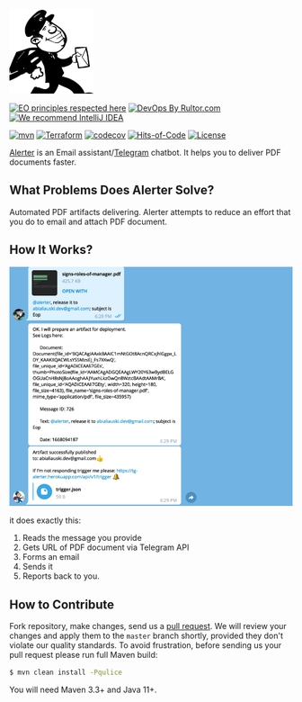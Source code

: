 <img src="alerter-logo.svg" alt="drawing" style="width:150px;"/>

[![EO principles respected here](https://www.elegantobjects.org/badge.svg)](https://www.elegantobjects.org)
[![DevOps By Rultor.com](https://www.rultor.com/b/yegor256/rultor)](https://www.rultor.com/p/yegor256/rultor)
[![We recommend IntelliJ IDEA](https://www.elegantobjects.org/intellij-idea.svg)](https://www.jetbrains.com/idea/)

[![mvn](https://github.com/h1alexbel/alerter-mail/actions/workflows/maven.yml/badge.svg)](https://github.com/h1alexbel/alerter-mail/actions/workflows/maven.yml)
[![Terraform](https://github.com/h1alexbel/alerter-mail/actions/workflows/terraform.yml/badge.svg)](https://github.com/h1alexbel/alerter-mail/actions/workflows/terraform.yml)
[![codecov](https://codecov.io/github/h1alexbel/alerter-mail/branch/master/graph/badge.svg?token=APT6E8L0RS)](https://codecov.io/github/h1alexbel/alerter-mail)
[![Hits-of-Code](https://hitsofcode.com/github/h1alexbel/alerter-mail)](https://hitsofcode.com/view/github/h1alexbel/alerter-mail)
[![License](https://img.shields.io/badge/license-MIT-green.svg)](https://github.com/h1alexbel/alerter-mail/blob/master/LICENSE)

[Alerter](https://t.me/AlerterMailBot) is an Email assistant/[Telegram](https://telegram.org) chatbot. It helps you to deliver PDF documents faster. 

## What Problems Does Alerter Solve?

Automated PDF artifacts delivering. Alerter attempts to reduce an effort that you do to email and attach PDF document.

## How It Works?
![msg](img.png)

it does exactly this:

1. Reads the message you provide
2. Gets URL of PDF document via Telegram API
3. Forms an email
4. Sends it
5. Reports back to you.

## How to Contribute

Fork repository, make changes, send us a [pull request](https://www.yegor256.com/2014/04/15/github-guidelines.html).
We will review your changes and apply them to the `master` branch shortly,
provided they don't violate our quality standards. To avoid frustration,
before sending us your pull request please run full Maven build:

```bash
$ mvn clean install -Pqulice
```

You will need Maven 3.3+ and Java 11+.